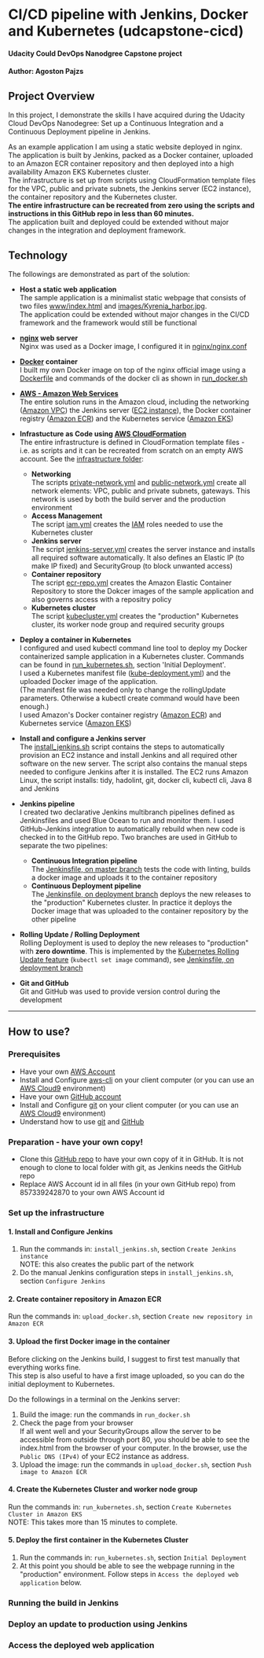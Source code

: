 # CI/CD pipeline with Jenkins, Docker and Kubernetes (udcapstone-cicd)

#### Udacity Could DevOps Nanodgree Capstone project
#### Author: Agoston Pajzs

## Project Overview

In this project, I demonstrate the skills I have acquired during the Udacity Cloud DevOps Nanodegree:
Set up a Continuous Integration and a Continuous Deployment pipeline in Jenkins.

As an example application I am using a static website deployed in nginx.
The application is built by Jenkins, packed as a Docker container, uploaded to an Amazon ECR container repository and then deployed into a high availability Amazon EKS Kubernetes cluster.  
The infrastructure is set up from scripts using CloudFormation template files for the VPC, public and private subnets, the Jenkins server (EC2 instance), the container repository and the Kubernetes cluster.  
**The entire infrastructure can be recreated from zero using the scripts and instructions in this GitHub repo in less than 60 minutes.**  
The application built and deployed could be extended without major changes in the integration and deployment framework.

## Technology

The followings are demonstrated as part of the solution:

* **Host a static web application**  
The sample application is a minimalist static webpage that consists of two files [www/index.html](https://github.com/agostonp/udcapstone-cicd/blob/master/www/index.html) and [images/Kyrenia_harbor.jpg](https://github.com/agostonp/udcapstone-cicd/blob/master/images/Kyrenia_harbor.jpg).  
The application could be extended without major changes in the CI/CD framework and the framework would still be functional

* **[nginx](https://nginx.org/en/docs/) web server**  
Nginx was used as a Docker image, I configured it in [nginx/nginx.conf](https://github.com/agostonp/udcapstone-cicd/blob/master/nginx/nginx.conf)

* **[Docker](https://docs.docker.com/) container**  
I built my own Docker image on top of the nginx official image using a [Dockerfile](https://github.com/agostonp/udcapstone-cicd/blob/master/Dockerfile) and commands of the docker cli as shown in [run_docker.sh](https://github.com/agostonp/udcapstone-cicd/blob/master/run_docker.sh)

* **[AWS - Amazon Web Services](https://aws.amazon.com)**  
The entire solution runs in the Amazon cloud, including the networking ([Amazon VPC](https://aws.amazon.com/vpc/)) the Jenkins server ([EC2 instance](https://aws.amazon.com/ec2/)), the Docker container registry ([Amazon ECR](https://aws.amazon.com/ecr/)) and the Kubernetes service ([Amazon EKS](https://aws.amazon.com/eks/))

* **Infrastucture as Code using [AWS CloudFormation](https://aws.amazon.com/cloudformation/)**  
The entire infrastructure is defined in CloudFormation template files - i.e. as scripts and it can be recreated from scratch on an empty AWS account. See the [infrastructure folder](https://github.com/agostonp/udcapstone-cicd/tree/master/infrastructure):  
    * **Networking**  
    The scripts  [private-network.yml](https://github.com/agostonp/udcapstone-cicd/blob/master/infrastructure/private-network.yml) and [public-network.yml](https://github.com/agostonp/udcapstone-cicd/blob/master/infrastructure/public-network.yml) create all network elements: VPC, public and private subnets, gateways. This network is used by both the build server and the production environment  
    * **Access Management**  
    The script [iam.yml](https://github.com/agostonp/udcapstone-cicd/blob/master/infrastructure/iam.yml) creates the [IAM](https://aws.amazon.com/iam/) roles needed to use the Kubernetes cluster  
    * **Jenkins server**  
    The script [jenkins-server.yml](https://github.com/agostonp/udcapstone-cicd/blob/master/infrastructure/jenkins-server.yml) creates the server instance and installs all required software automatically. It also defines an Elastic IP (to make IP fixed) and SecurityGroup (to block unwanted access)  
    * **Container repository**  
    The script [ecr-repo.yml](https://github.com/agostonp/udcapstone-cicd/blob/master/infrastructure/ecr-repo.yml) creates the Amazon Elastic Container Repository to store the Dokcer images of the sample application and also governs access with a repositry policy  
    * **Kubernetes cluster**  
    The script [kubecluster.yml](https://github.com/agostonp/udcapstone-cicd/blob/master/infrastructure/kubecluster.yml) creates the "production" Kubernetes cluster, its worker node group and required security groups

* **Deploy a container in Kubernetes**  
I configured and used kubectl command line tool to deploy my Docker containerized sample application in a Kubernetes cluster. Commands can be found in [run_kubernetes.sh](https://github.com/agostonp/udcapstone-cicd/blob/master/run_kubernetes.sh), section 'Initial Deployment'.  
I used a Kubernetes manifest file ([kube-deployment.yml](https://github.com/agostonp/udcapstone-cicd/blob/master/kube-deployment.yml)) and the uploaded Docker image of the application.  
(The manifest file was needed only to change the rollingUpdate parameters. Otherwise a kubectl create command would have been enough.)  
I used Amazon's Docker container registry ([Amazon ECR](https://aws.amazon.com/ecr/)) and Kubernetes service ([Amazon EKS](https://aws.amazon.com/eks/))

* **Install and configure a Jenkins server**  
The [install_jenkins.sh](https://github.com/agostonp/udcapstone-cicd/blob/master/install_jenkins.sh) script contains the steps to automatically provision an EC2 instance and install Jenkins and all required other software on the new server.
The script also contains the manual steps needed to configure Jenkins after it is installed.
The EC2 runs Amazon Linux, the script installs: tidy, hadolint, git, docker cli, kubectl cli, Java 8 and Jenkins

* **Jenkins pipeline**  
I created two declarative Jenkins multibranch pipelines defined as Jenkinsfiles and used Blue Ocean to run and monitor them. I used GitHub-Jenkins integration to automatically rebuild when new code is checked in to the GitHub repo. Two branches are used in GitHub to separate the two pipelines:  
    * **Continuous Integration pipeline**  
    The [Jenkinsfile, on master branch](https://github.com/agostonp/udcapstone-cicd/blob/master/Jenkinsfile) tests the code with linting, builds a docker image and uploads it to the container repository  
    * **Continuous Deployment pipeline**  
    The [Jenkinsfile, on deployment branch](https://github.com/agostonp/udcapstone-cicd/blob/deployment/Jenkinsfile) deploys the new releases to the "production" Kubernetes cluster. In practice it deploys the Docker image that was uploaded to the container repository by the other pipeline

* **Rolling Update / Rolling Deployment**  
Rolling Deployment is used to deploy the new releases to "production" with **zero downtime**. This is implemented by the [Kubernetes Rolling Update feature](https://kubernetes.io/docs/tutorials/kubernetes-basics/update/update-intro/) (`kubectl set image` command), see [Jenkinsfile, on deployment branch](https://github.com/agostonp/udcapstone-cicd/blob/deployment/Jenkinsfile)

* **Git and GitHub**  
Git and GitHub was used to provide version control during the development


---

## How to use?

### Prerequisites

* Have your own [AWS Account](https://portal.aws.amazon.com/billing/signup)
* Install and Configure [aws-cli](https://aws.amazon.com/cli/) on your client computer (or you can use an [AWS Cloud9](https://aws.amazon.com/cloud9/) environment)
* Have your own [GitHub account](https://github.com/join)
* Install and Configure [git](https://git-scm.com/book/en/v2/Getting-Started-Installing-Git) on your client computer (or you can use an [AWS Cloud9](https://aws.amazon.com/cloud9/) environment)
* Understand how to use [git](https://www.udacity.com/course/version-control-with-git--ud123) and [GitHub](https://guides.github.com/activities/hello-world/)

### Preparation - have your own copy!

* Clone this [GitHub repo](https://github.com/agostonp/udcapstone-cicd) to have your own copy of it in GitHub. It is not enough to clone to local folder with git, as Jenkins needs the GitHub repo
* Replace AWS Account id in all files (in your own GitHub repo) from 857339242870 to your own AWS Account id

### Set up the infrastructure

#### 1. Install and Configure Jenkins

1. Run the commands in: `install_jenkins.sh`, section `Create Jenkins instance`  
NOTE: this also creates the public part of the network
2. Do the manual Jenkins configuration steps in `install_jenkins.sh`, section `Configure Jenkins`

#### 2. Create container repository in Amazon ECR 

Run the commands in: `upload_docker.sh`, section `Create new repository in Amazon ECR`  

#### 3. Upload the first Docker image in the container

Before clicking on the Jenkins build, I suggest to first test manually that everything works fine.  
This step is also useful to have a first image uploaded, so you can do the initial deployment to Kubernetes.

Do the followings in a terminal on the Jenkins server:
1. Build the image: run the commands in `run_docker.sh`
2. Check the page from your browser  
If all went well and your SecurityGroups allow the server to be accessible from outside through port 80, you should be able to see the index.html from the browser of your computer. In the browser, use the `Public DNS (IPv4)` of your EC2 instance as address.
3. Upload the image: run the commands in `upload_docker.sh`, section `Push image to Amazon ECR`  

#### 4. Create the Kubernetes Cluster and worker node group

Run the commands in: `run_kubernetes.sh`, section `Create Kubernetes Cluster in Amazon EKS`  
NOTE: This takes more than 15 minutes to complete.

#### 5. Deploy the first container in the Kubernetes Cluster

1. Run the commands in: `run_kubernetes.sh`, section `Initial Deployment`  
2. At this point you should be able to see the webpage running in the "production" environment. Follow steps in `Access the deployed web application` below.

### Running the build in Jenkins

### Deploy an update to production using Jenkins

### Access the deployed web application

